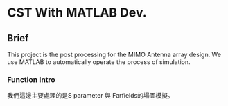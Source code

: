 # CST With MATLAB Dev.

## Brief 

This project is the post processing for the MIMO Antenna array design. We use MATLAB to automatically operate the process of simulation.

### Function Intro
我們這邊主要處理的是S parameter 與 Farfields的場圖模擬。